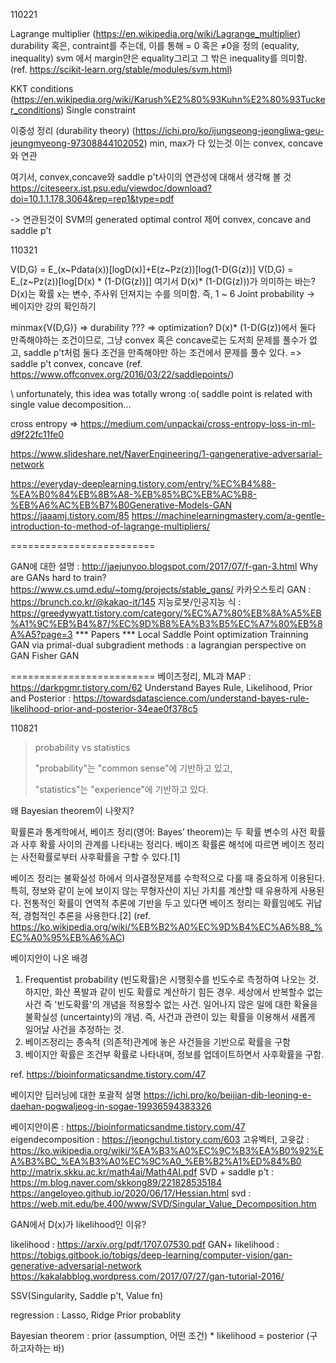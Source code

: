 110221


Lagrange multiplier (https://en.wikipedia.org/wiki/Lagrange_multiplier)
durability
혹은, contraint를 주는데, 이를 통해 = 0 혹은  ≠0을 정의 (equality, inequality)
svm 에서 margin안은 equality그리고 그 밖은 inequality를 의미함. 
(ref. https://scikit-learn.org/stable/modules/svm.html)

KKT conditions (https://en.wikipedia.org/wiki/Karush%E2%80%93Kuhn%E2%80%93Tucker_conditions)
Single constraint

이중성 정리 (durability theory) (https://ichi.pro/ko/ijungseong-jeongliwa-geu-jeungmyeong-97308844102052)
min, max가 다 있는것 이는 
convex, concave 와 연관

여기서, convex,concave와 saddle p't사이의 연관성에 대해서 생각해 볼 것
https://citeseerx.ist.psu.edu/viewdoc/download?doi=10.1.1.178.3064&rep=rep1&type=pdf

-> 연관된것이 SVM의 
generated optimal control 제어 
convex, concave and saddle p't


110321

V(D,G) = E_(x~Pdata(x))[logD(x)]+E(z~Pz(z))[log(1-D(G(z))]
V(D,G) = E_(z~Pz(z))[log[D(x) * (1-D(G(z))]]
여기서 D(x)* (1-D(G(z)))가 의미하는 바는?
D(x)는 확률 
x는 변수, 주사위 던져지는 수를 의미함. 즉, 1 ~ 6
Joint probability -> 베이지안 강의 확인하기

minmax{V(D,G)} => durability 
??? =>  optimization?
D(x)* (1-D(G(z))에서 둘다 만족해야하는 조건이므로, 그냥 convex 혹은 concave로는 도저희 문제를 풀수가 없고, saddle p't처럼 둘다 조건을 만족해야만 하는 조건에서 문제를 풀수 있다. => saddle p't convex, concave (ref. https://www.offconvex.org/2016/03/22/saddlepoints/)

\\ unfortunately, this idea was totally wrong :o( 
saddle point is related with single value decomposition...


cross entropy => https://medium.com/unpackai/cross-entropy-loss-in-ml-d9f22fc11fe0



https://www.slideshare.net/NaverEngineering/1-gangenerative-adversarial-network


https://everyday-deeplearning.tistory.com/entry/%EC%B4%88-%EA%B0%84%EB%8B%A8-%EB%85%BC%EB%AC%B8-%EB%A6%AC%EB%B7%B0Generative-Models-GAN
https://jaaamj.tistory.com/85
https://machinelearningmastery.com/a-gentle-introduction-to-method-of-lagrange-multipliers/

=========================

GAN에 대한 설명 : http://jaejunyoo.blogspot.com/2017/07/f-gan-3.html
Why are GANs hard to train? https://www.cs.umd.edu/~tomg/projects/stable_gans/
카카오스토리 GAN : https://brunch.co.kr/@kakao-it/145
지능로봇/인공지능 식 : https://greedywyatt.tistory.com/category/%EC%A7%80%EB%8A%A5%EB%A1%9C%EB%B4%87/%EC%9D%B8%EA%B3%B5%EC%A7%80%EB%8A%A5?page=3
*** Papers ***
Local Saddle Point optimization 
Trainning GAN via primal-dual subgradient methods : a lagrangian perspective on GAN
Fisher GAN

=========================
베이즈정리, ML과 MAP : https://darkpgmr.tistory.com/62
Understand Bayes Rule, Likelihood, Prior and Posterior : https://towardsdatascience.com/understand-bayes-rule-likelihood-prior-and-posterior-34eae0f378c5

110821

> probability vs statistics 
> 
> "probability"는 "common sense"에 기반하고 있고,
> 
> "statistics"는 "experience"에 기반하고 있다. 

왜 Bayesian theorem이 나왓지?

확률론과 통계학에서, 베이즈 정리(영어: Bayes’ theorem)는 두 확률 변수의 사전 확률과 사후 확률 사이의 관계를 나타내는 정리다. 베이즈 확률론 해석에 따르면 베이즈 정리는 사전확률로부터 사후확률을 구할 수 있다.[1]

베이즈 정리는 불확실성 하에서 의사결정문제를 수학적으로 다룰 때 중요하게 이용된다. 특히, 정보와 같이 눈에 보이지 않는 무형자산이 지닌 가치를 계산할 때 유용하게 사용된다. 전통적인 확률이 연역적 추론에 기반을 두고 있다면 베이즈 정리는 확률임에도 귀납적, 경험적인 추론을 사용한다.[2]
(ref. https://ko.wikipedia.org/wiki/%EB%B2%A0%EC%9D%B4%EC%A6%88_%EC%A0%95%EB%A6%AC)

베이지안이 나온 배경 
1) Frequentist probability (빈도확률)은 시행횟수를 빈도수로 측정하여 나오는 것. 하지만, 화산 폭발과 같이 빈도 확률로 계산하기 힘든 경우. 세상에서 반복할수 없는 사건 즉 '빈도확률'의 개념을 적용할수 없는 사건. 일어나지 않은 일에 대한 확율을 불확실성 (uncertainty)의 개념. 즉, 사건과 관련이 있는 확률을 이용해서 새롭게 일어날 사건을 추정하는 것. 
2) 베이즈정리는 종속적 (의존적)관계에 놓은 사건들을 기반으로 확률을 구함
3) 베이지안 확률은 조건부 확률로 나타내며, 정보를 업데이트하면서 사후확률을 구함. 


ref. https://bioinformaticsandme.tistory.com/47

베이지안 딥러닝에 대한 포괄적 설명 
https://ichi.pro/ko/beijian-dib-leoning-e-daehan-pogwaljeog-in-sogae-19936594383326

베이지안이론 : https://bioinformaticsandme.tistory.com/47
eigendecomposition : https://jeongchul.tistory.com/603
고유벡터, 고윳값 : https://ko.wikipedia.org/wiki/%EA%B3%A0%EC%9C%B3%EA%B0%92%EA%B3%BC_%EA%B3%A0%EC%9C%A0_%EB%B2%A1%ED%84%B0
http://matrix.skku.ac.kr/math4ai/Math4AI.pdf
SVD + saddle p't : https://m.blog.naver.com/skkong89/221828535184
https://angeloyeo.github.io/2020/06/17/Hessian.html
svd : https://web.mit.edu/be.400/www/SVD/Singular_Value_Decomposition.htm


GAN에서 D(x)가 likelihood인 이유? 


likelihood : https://arxiv.org/pdf/1707.07530.pdf
GAN+ likelihood : https://tobigs.gitbook.io/tobigs/deep-learning/computer-vision/gan-generative-adversarial-network
https://kakalabblog.wordpress.com/2017/07/27/gan-tutorial-2016/


SSV(Singularity, Saddle p't, Value fn)

regression : Lasso, Ridge
Prior probablity

Bayesian theorem : prior (assumption, 어떤 조건) * likelihood = posterior (구하고자하는 바)

